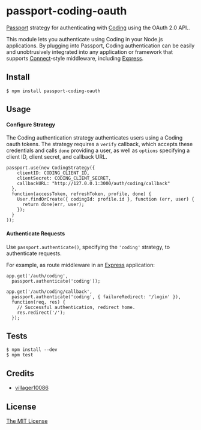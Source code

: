 # passport-coding-oauth
[Passport](http://passportjs.org/) strategy for authenticating with [Coding](https://Coding.net/) using the OAuth 2.0 API..

This module lets you authenticate using Coding in your Node.js applications.
By plugging into Passport, Coding authentication can be easily and
unobtrusively integrated into any application or framework that supports
[Connect](http://www.senchalabs.org/connect/)-style middleware, including
[Express](http://expressjs.com/).

## Install

    $ npm install passport-coding-oauth

## Usage

#### Configure Strategy

The Coding authentication strategy authenticates users using a Coding oauth tokens. The strategy requires a `verify` callback, which accepts
these credentials and calls `done` providing a user, as well as `options`
specifying a client ID, client secret, and callback URL.

    passport.use(new CodingStrategy({
        clientID: CODING_CLIENT_ID,
        clientSecret: CODING_CLIENT_SECRET,
        callbackURL: "http://127.0.0.1:3000/auth/coding/callback"
      },
      function(accessToken, refreshToken, profile, done) {
        User.findOrCreate({ codingId: profile.id }, function (err, user) {
          return done(err, user);
        });
      }
    ));

#### Authenticate Requests

Use `passport.authenticate()`, specifying the `'coding'` strategy, to
authenticate requests.

For example, as route middleware in an [Express](http://expressjs.com/)
application:

    app.get('/auth/coding',
      passport.authenticate('coding'));

    app.get('/auth/coding/callback', 
      passport.authenticate('coding', { failureRedirect: '/login' }),
      function(req, res) {
        // Successful authentication, redirect home.
        res.redirect('/');
      });


## Tests

    $ npm install --dev
    $ npm test


## Credits

  - [villager10086](http://github.com/villager10086)


## License

[The MIT License](http://opensource.org/licenses/MIT)

